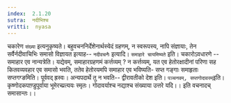 ```yaml
---
index:  2.1.20
sutra:  नदीभिश्च
vritti:  nyasa
---
```


चकारेण `संख्या` इत्यनुकृष्यते। बहुवचननिर्देशेनार्थस्येदं ग्रहणम्, न स्वरूपस्य, नापि संज्ञायाः, तेन सर्वैर्नदीवाचिभिः समासो विज्ञायत इत्याह-- `नदीवचनैः` इत्यादि। `समाहारे चायमिष्यते` इति। चकारोऽवधारणे -- समाहार एव नान्यत्रेति। यद्येवम्, समाहारग्रहणमं कर्त्तव्यम् ? न कर्त्तव्यम्, यत एव हेतोरक्षादीनां परिणा सह कितवव्यवहार एव समासो भवति, ततेव हेतोरयमपि समाहार एव भविष्यति- सप्त गङ्गाः समाहृताः सप्तगग्ङमिति। पूर्ववद् ह्रस्वः। अन्यपदार्थे तु न भवति-- द्वीरावतीको देश इति। `पञ्चनवम्, सप्तगोदावरम्`इति।
कृष्णोदकपाण़्डुपूर्वाया भूमेरच्प्रत्ययः स्मृतः।
गोदावर्याश्च नद्याश्च संख्याया उत्तरे यदि।।
इति वचनादच् समासान्तः।।

